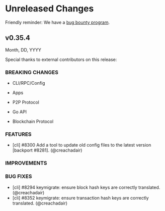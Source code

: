 # Unreleased Changes

Friendly reminder: We have a [bug bounty program](https://hackerone.com/cosmos).

## v0.35.4

Month, DD, YYYY

Special thanks to external contributors on this release:

### BREAKING CHANGES

- CLI/RPC/Config

- Apps

- P2P Protocol

- Go API

- Blockchain Protocol

### FEATURES

- [cli] \#8300 Add a tool to update old config files to the latest version [backport \#8281]. (@creachadair)

### IMPROVEMENTS

### BUG FIXES

- [cli] \#8294 keymigrate: ensure block hash keys are correctly translated. (@creachadair)
- [cli] \#8352 keymigrate: ensure transaction hash keys are correctly translated. (@creachadair)
